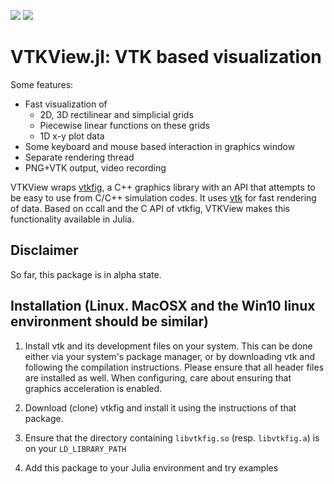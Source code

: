 [![](https://img.shields.io/badge/docs-stable-blue.svg)](https://j-fu.github.io/VTKView.jl/stable)
[![](https://img.shields.io/badge/docs-dev-blue.svg)](https://j-fu.github.io/VTKView.jl/dev)

# VTKView.jl: VTK based visualization

Some features:
- Fast visualization of
  - 2D, 3D rectilinear and simplicial grids
  - Piecewise linear functions on these grids
  - 1D x-y plot data
- Some keyboard and mouse based interaction in graphics window
- Separate rendering thread
- PNG+VTK output, video recording


VTKView wraps [vtkfig](https://github.com/j-fu/vtkfig), a C++ graphics library with an API that attempts to be easy  to use from C/C++ simulation codes. It uses [vtk](https://vtk.org) for fast rendering of data. Based on ccall and the C API of vtkfig, VTKView makes this functionality available in Julia. 

## Disclaimer

So far, this package is in alpha state.

## Installation (Linux. MacOSX and the Win10 linux environment should be similar)

1. Install vtk and its development files on your system.
   This can be done either via your system's package manager, or by downloading vtk and following the compilation instructions. Please ensure that all header files are installed as well. When configuring, care about
   ensuring that graphics acceleration is enabled.

2. Download (clone) vtkfig and install it using the instructions of that package. 

3. Ensure that the directory containing `libvtkfig.so` (resp. `libvtkfig.a`) is on your `LD_LIBRARY_PATH`

4. Add this package to your Julia environment and try examples
